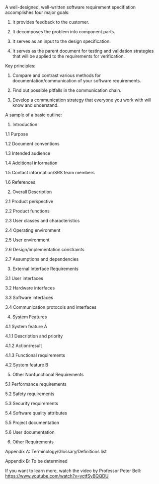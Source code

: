 A well-designed, well-written software requirement specifiation accomplishes four major goals:

1. It provides feedback to the customer. 

2. It decomposes the problem into component parts. 

3. It serves as an input to the design specification. 

4. It serves as the parent document for testing and validation strategies that will be applied to the requirements for verification.


Key principles:

1. Compare and contrast various methods for documentation/communication of your software requirements.

2. Find out possible pitfalls in the communication chain.

3. Develop a communication strategy that everyone you work with will know and understand.


A sample of a basic outline:

1. Introduction

1.1 Purpose

1.2 Document conventions

1.3 Intended audience

1.4 Additional information

1.5 Contact information/SRS team members

1.6 References

2. Overall Description

2.1 Product perspective

2.2 Product functions

2.3 User classes and characteristics

2.4 Operating environment

2.5 User environment

2.6 Design/implementation constraints

2.7 Assumptions and dependencies

3. External Interface Requirements

3.1 User interfaces

3.2 Hardware interfaces

3.3 Software interfaces

3.4 Communication protocols and interfaces

4. System Features

4.1 System feature A

4.1.1 Description and priority

4.1.2 Action/result

4.1.3 Functional requirements

4.2 System feature B

5. Other Nonfunctional Requirements

5.1 Performance requirements

5.2 Safety requirements

5.3 Security requirements

5.4 Software quality attributes

5.5 Project documentation

5.6 User documentation

6. Other Requirements

Appendix A: Terminology/Glossary/Definitions list

Appendix B: To be determined

If you want to learn more, watch the video by Professor Peter Bell:
https://www.youtube.com/watch?v=yctfSyBQQDU
